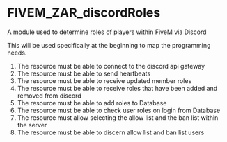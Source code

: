 # FIVEM_ZAR_discordRoles
A module used to determine roles of players within FiveM via Discord

This will be used specifically at the beginning to map the programming needs.

1. The resource must be able to connect to the discord api gateway
2. The resource must be able to send heartbeats
3. The resource must be able to receive updated member roles 
4. The resource must be able to receive roles that have been added and removed from discord
5. The resource must be able to add roles to Database
6. The resource must be able to check user roles on login from Database
7. The resource must allow selecting the allow list and the ban list within the server
8. The resource must be able to discern allow list and ban list users